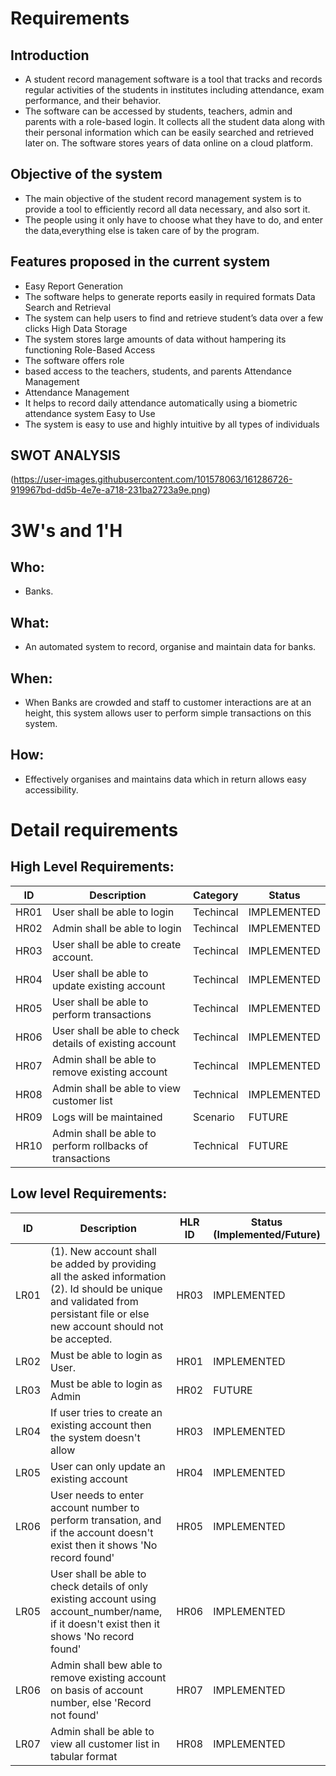 # Requirements

## Introduction

-   A student record management software is a tool that tracks and records regular activities of the students in institutes including attendance, exam performance, and their behavior.
-   The software can be accessed by students, teachers, admin and parents with a role-based login. It collects all the student data along with their personal information which can be easily searched and retrieved later on. The software stores years of data online on a cloud platform.
## Objective of the system

-   The main objective of the student record management system is to provide a tool to efficiently record all data necessary, and also sort it.
-   The people using it only have to choose what they have to do, and enter the data,everything else is taken care of by the program.

## Features proposed in the current system

- Easy Report Generation
- The software helps to generate reports easily in required formats Data Search and Retrieval
- The system can help users to find and retrieve student’s data over a few clicks High Data Storage
- The system stores large amounts of data without hampering its functioning Role-Based Access
- The software offers role
- based access to the teachers, students, and parents Attendance Management
- Attendance Management
- It helps to record daily attendance automatically using a biometric attendance system Easy to Use
- The system is easy to use and highly intuitive by all types of individuals


## SWOT ANALYSIS

(https://user-images.githubusercontent.com/101578063/161286726-919967bd-dd5b-4e7e-a718-231ba2723a9e.png)


# 3W&#39;s and 1&#39;H

## Who:

-   Banks.

## What:

-   An automated system to record, organise and maintain data for banks.

## When:

-   When Banks are crowded and staff to customer interactions are at an height, this system allows user to perform simple transactions on this system.

## How:

-   Effectively organises and maintains data which in return allows easy accessibility.

# Detail requirements

## High Level Requirements:

| ID   | Description                                              | Category  | Status      |
| ---- | -------------------------------------------------------- | --------- | ----------- |
| HR01 | User shall be able to login                              | Techincal | IMPLEMENTED |
| HR02 | Admin shall be able to login                             | Techincal | IMPLEMENTED |
| HR03 | User shall be able to create account.                    | Techincal | IMPLEMENTED |
| HR04 | User shall be able to update existing account            | Techincal | IMPLEMENTED |
| HR05 | User shall be able to perform transactions               | Techincal | IMPLEMENTED |
| HR06 | User shall be able to check details of existing account  | Techincal | IMPLEMENTED |
| HR07 | Admin shall be able to remove existing account           | Techincal | IMPLEMENTED |
| HR08 | Admin shall be able to view customer list                | Technical | IMPLEMENTED |
| HR09 | Logs will be maintained                                  | Scenario  | FUTURE      |
| HR10 | Admin shall be able to perform rollbacks of transactions | Technical | FUTURE      |

## Low level Requirements:

| ID   | Description                                                                                                                                                                    | HLR ID | Status (Implemented/Future) |
| ---- | ------------------------------------------------------------------------------------------------------------------------------------------------------------------------------ | ------ | --------------------------- |
| LR01 | (1). New account shall be added by providing all the asked information (2). Id should be unique and validated from persistant file or else new account should not be accepted. | HR03   | IMPLEMENTED                 |
| LR02 | Must be able to login as User.                                                                                                                                                 | HR01   | IMPLEMENTED                 |
| LR03 | Must be able to login as Admin                                                                                                                                                 | HR02   | FUTURE                      |
| LR04 | If user tries to create an existing account then the system doesn't allow                                                                                                      | HR03   | IMPLEMENTED                 |
| LR05 | User can only update an existing account                                                                                                                                       | HR04   | IMPLEMENTED                 |
| LR06 | User needs to enter account number to perform transation, and if the account doesn't exist then it shows 'No record found'                                                     | HR05   | IMPLEMENTED                 |
| LR05 | User shall be able to check details of only existing account using account_number/name, if it doesn't exist then it shows 'No record found'                                    | HR06   | IMPLEMENTED                 |
| LR06 | Admin shall bew able to remove existing account on basis of account number, else 'Record not found'                                                                            | HR07   | IMPLEMENTED                 |
| LR07 | Admin shall be able to view all customer list in tabular format                                                                                                                | HR08   | IMPLEMENTED                 |

